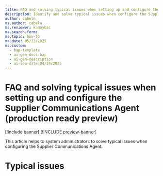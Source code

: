 ```yaml
---
title: FAQ and solving typical issues when setting up and configure the Supplier Communications Agent (production ready preview)
description: Identify and solve typical issues when configure the Supplier Communications Agent in Dynamics 365 Supply Chain Management to streamline vendor communication.
author: cabeln
ms.author: cabeln
ms.reviewer: kamaybac
ms.search.form: 
ms.topic: how-to
ms.date: 05/22/2025
ms.custom:
  - bap-template
  - ai-gen-docs-bap
  - ai-gen-description
  - ai-seo-date:04/24/2025
---
```


# FAQ and solving typical issues when setting up and configure the Supplier Communications Agent (production ready preview)

[!include [banner](../includes/banner.md)]
[!INCLUDE [preview-banner](~/../shared-content/shared/preview-includes/preview-banner.md)]
<!-- KFM: Preview until further notice -->

This article helps to system administrators to solve typical issues when configuring the Supplier Communications Agent.

# Typical issues

